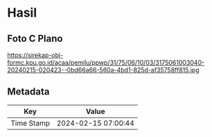 # Hasil

## Foto C Plano

https://sirekap-obj-formc.kpu.go.id/acaa/pemilu/ppwp/31/75/06/10/03/3175061003040-20240215-020423--0bd66a66-560a-4bd1-825d-af35758ff815.jpg


## Metadata

| Key        | Value               |
| ---------- | ------------------- |
| Time Stamp | 2024-02-15 07:00:44 |



